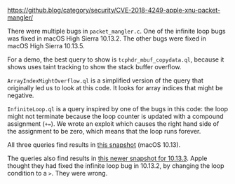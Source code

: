 https://github.blog/category/security/CVE-2018-4249-apple-xnu-packet-mangler/

There were multiple bugs in `packet_mangler.c`. One of the infinite loop bugs was fixed in macOS High Sierra 10.13.2. The other bugs were fixed in macOS High Sierra 10.13.5.

For a demo, the best query to show is `tcphdr_mbuf_copydata.ql`, because it shows uses taint tracking to show the stack buffer overflow.

`ArrayIndexMightOverflow.ql` is a simplified version of the query that originally led us to look at this code. It looks for array indices that might be negative.

`InfiniteLoop.ql` is a query inspired by one of the bugs in this code: the loop might not terminate because the loop counter is updated with a compound assignment (`+=`). We wrote an exploit which causes the right hand side of the assignment to be zero, which means that the loop runs forever.

All three queries find results in [this snapshot](https://github.com/github/securitylab/releases/download/xnu-macos10.13-codeql-database/XNU-revision-2017-June-13--15-52-38.zip) (macOS 10.13).

The queries also find results in [this newer snapshot for 10.13.3](https://github.com/github/securitylab/releases/download/xnu-macos10.13.3-codeql-database/xnu-4570.41.2_macOS-10.13.3_Semmle-1.16.1.zip). Apple thought they had fixed the infinite loop bug in 10.13.2, by changing the loop condition to a `>`. They were wrong.
